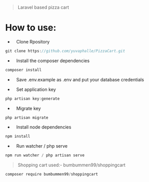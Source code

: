 >Laravel based pizza cart

# How to use:

- ` ` Clone Rpository

```javascript
git clone https://github.com/yuvaphalle/PizzaCart.git

```

- ` ` Install the composer dependencies


```javascript
composer install

```
- ` ` Save .env.example as .env and put your database credentials




- ` ` Set application key


```javascript
php artisan key:generate
```
- ` ` Migrate key

```javascript
php artisan migrate

```

- ` ` Install node dependencies


```javascript
npm install

```
- ` ` Run watcher / php serve

```javascript
npm run watcher / php artisan serve

```

>Shopping cart used:- bumbummen99/shoppingcart
```javascript
composer require bumbummen99/shoppingcart

```
